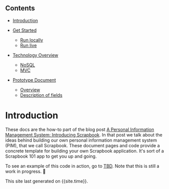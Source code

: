 ## Contents

- [Introduction](#introduction)

- [Get Started](get-started)  
  * [Run locally](get-started#run-locally)
  * [Run live](get-started#run-live)
- [Technology Overview](technology-overview)
  * [NoSQL](technology-overview#nosql)
  * [MVC](technology-overview#mvc)
- [Prototype Document](prototype-document)
	* [Overview](prototype-docmument#overview)
	* [Description of fields](prototype-document#description-of-fields)


# Introduction

These docs are the how-to part of the blog post 
[A Personal Information Management System: Introducing Scrapbook][blog].
In that post we talk about the ideas behind building our own personal information management system (PIM), that we call Scrapbook. These
document pages and code provide a concrete template for building your own Scrapbook application. It's sort of a Scrapbook 101 app to get
you up and going.

To see an example of this code in action, go to [TBD][demo]. Note that this is still a work in progress. :runner:

This site last generated on {{site.time}}.

[web]: https://travelmarx.github.io/scrapbook/
[blog]: http://blog.travelmarx.com/2017/12/a-personal-information-management-system-introducing-scrapbook.html
[demo]: http://www.travelmarx.com/

